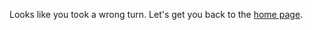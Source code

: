 Looks like you took a wrong turn. Let's get you back to the [home page](http://nashvillecocoaheads.org).

